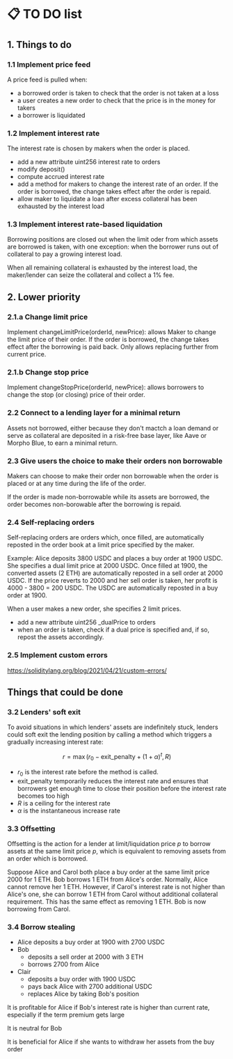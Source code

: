 # :clipboard: TO DO list

## 1. Things to do

### 1.1 Implement price feed

A price feed is pulled when:
- a borrowed order is taken to check that the order is not taken at a loss
- a user creates a new order to check that the price is in the money for takers
- a borrower is liquidated

### 1.2 Implement interest rate

The interest rate is chosen by makers when the order is placed.

- add a new attribute uint256 interest rate to orders
- modify deposit()
- compute accrued interest rate
- add a method for makers to change the interest rate of an order. If the order is borrowed, the change takes effect after the order is repaid.
- allow maker to liquidate a loan after excess collateral has been exhausted by the interest load

### 1.3 Implement interest rate-based liquidation

Borrowing positions are closed out when the limit oder from which assets are borrowed is taken, with one exception: when the borrower runs out of collateral to pay a growing interest load.

When all remaining collateral is exhausted by the interest load, the maker/lender can seize the collateral and collect a 1% fee.




## 2. Lower priority

### 2.1.a Change limit price

Implement changeLimitPrice(orderId, newPrice): allows Maker to change the limit price of their order. If the order is borrowed, the change takes effect after the borrowing is paid back. Only allows replacing further from current price.

### 2.1.b Change stop price

Implement changeStopPrice(orderId, newPrice): allows borrowers to change the stop (or closing) price of their order.

### 2.2 Connect to a lending layer for a minimal return

Assets not borrowed, either because they don't mactch a loan demand or serve as collateral are deposited in a risk-free base layer, like Aave or Morpho Blue, to earn a minimal return.

### 2.3 Give users the choice to make their orders non borrowable

Makers can choose to make their order non borrowable when the order is placed or at any time during the life of the order.

If the order is made non-borrowable while its assets are borrowed, the order becomes non-borowable after the borrowing is repaid.

### 2.4 Self-replacing orders

Self-replacing orders are orders which, once filled, are automatically reposted in the order book at a limit price specified by the maker.

Example: Alice deposits 3800 USDC and places a buy order at 1900 USDC. She specifies a dual limit price at 2000 USDC. Once filled at 1900, the converted assets (2 ETH) are automatically reposted in a sell order at 2000 USDC. If the price reverts to 2000 and her sell order is taken, her profit is 4000 - 3800 = 200 USDC. The USDC are automatically reposted in a buy order at 1900.

When a user makes a new order, she specifies 2 limit prices.

- add a new attribute uint256 _dualPrice to orders
- when an order is taken, check if a dual price is specified and, if so, repost the assets accordingly.

### 2.5 Implement custom errors

https://soliditylang.org/blog/2021/04/21/custom-errors/

## Things that could be done

### 3.2 Lenders' soft exit

To avoid situations in which lenders' assets are indefinitely stuck, lenders could soft exit the lending position by calling a method which triggers a gradually increasing interest rate:

$$
r = \max(r_0 - \text{exit_penalty} + (1 + \alpha)^t, R)
$$

- $r_0$ is the interest rate before the method is called.
- exit_penalty temporarily reduces the interest rate and ensures that borrowers get enough time to close their position before the interest rate becomes too high
- $R$ is a ceiling for the interest rate
- $\alpha$ is the instantaneous increase rate

### 3.3 Offsetting

Offsetting is the action for a lender at limit/liquidation price $p$ to borrow assets at the same limit price $p$, which is equivalent to removing assets from an order which is borrowed.

Suppose Alice and Carol both place a buy order at the same limit price 2000 for 1 ETH. Bob borrows 1 ETH from Alice's order. Normally, Alice cannot remove her 1 ETH. However, if Carol's interest rate is not higher than Alice's one, she can borrow 1 ETH from Carol without additional collateral requirement. This has the same effect as removing 1 ETH. Bob is now borrowing from Carol.

### 3.4 Borrow stealing

- Alice deposits a buy order at 1900 with 2700 USDC
- Bob
  - deposits a sell order at 2000 with 3 ETH
  - borrows 2700 from Alice
- Clair
  - deposits a buy order with 1900 USDC
  - pays back Alice with 2700 additional USDC
  - replaces Alice by taking Bob's position 

It is profitable for Alice if Bob's interest rate is higher than current rate, especially if the term premium gets large

It is neutral for Bob

It is beneficial for Alice if she wants to withdraw her assets from the buy order


